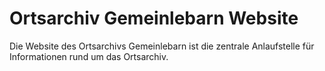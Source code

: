 # Ortsarchiv Gemeinlebarn Website

Die Website des Ortsarchivs Gemeinlebarn ist die zentrale Anlaufstelle für Informationen rund um das Ortsarchiv.
